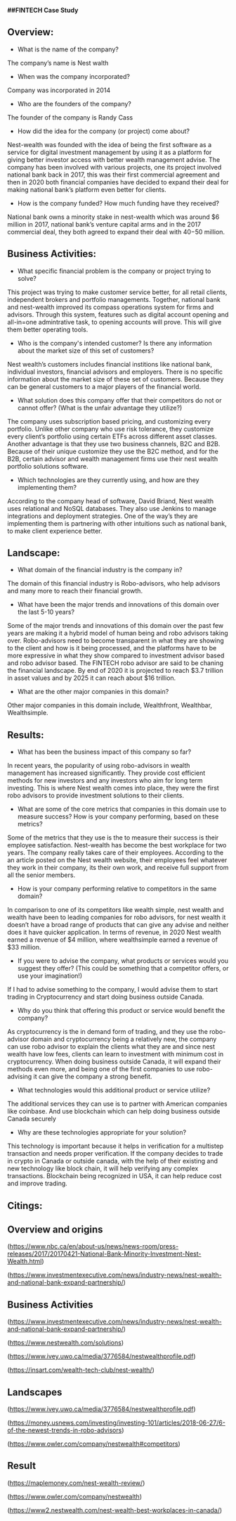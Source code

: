**##FINTECH Case Study**

## Overview:

* What is the name of the company?

The company’s name is Nest walth

* When was the company incorporated?

Company was incorporated in 2014

* Who are the founders of the company?

The founder of the company is Randy Cass

* How did the idea for the company (or project) come about?

Nest-wealth was founded with the idea of being the first software as a service for digital investment management by using it as a platform for giving better investor access with better wealth management advise. The company has been involved with various projects, one its project involved national bank back in 2017, this was their first commercial agreement and then in 2020 both financial companies have decided to expand their deal for making national bank’s platform even better for clients. 

* How is the company funded? How much funding have they received?

National bank owns a minority stake in nest-wealth which was around $6 million in 2017, national bank’s venture capital arms and in the 2017 commercial deal, they both agreed to expand their deal with $40-$50 million.

## Business Activities:

* What specific financial problem is the company or project trying to solve?

This project was trying to make customer service better, for all retail clients, independent brokers and portfolio managements. Together, national bank and nest-wealth improved its compass operations system for firms and advisors. Through this system, features such as digital account opening and all-in=one admintrative task, to opening accounts will prove. This will give them better operating tools. 

* Who is the company's intended customer?  Is there any information about the market size of this set of customers?

Nest wealth’s customers includes financial institions like national bank, individual investors, financial advisors and employers. There is no specific information about the market size of these set of customers. Because they can be general customers to a major players of the financial world. 

* What solution does this company offer that their competitors do not or cannot offer? (What is the unfair advantage they utilize?)

The company uses subscription based pricing, and customizing every portfolio. Unlike other company who use risk tolerance, they customize every client’s portfolio using certain ETFs across different asset classes. Another advantage is that they use two business channels, B2C and B2B. Because of their unique customize they use the B2C method, and for the B2B, certain advisor and wealth management firms use their nest wealth portfolio solutions software. 

* Which technologies are they currently using, and how are they implementing them?

According to the company head of software, David Briand, Nest wealth uses relational and NoSQL databases. They also use Jenkins to manage integrations and deployment strategies.  One of the way’s they are implementing them is partnering with other intuitions  such as national bank, to make client experience better.

## Landscape:

* What domain of the financial industry is the company in?

The domain of this financial industry is Robo-advisors, who help advisors and many more to reach their financial growth. 

* What have been the major trends and innovations of this domain over the last 5-10 years?

Some of the major trends and innovations of this domain over the past few years are making it a hybrid model of human being and robo advisors taking over. Robo-advisors need to become transparent in what they are showing to the client and how is it being processed, and the platforms have to be more expressive in what they show compared to  investment advisor based and robo advisor based. The FINTECH robo advisor are said to be chaning the financial landscape. By end of 2020 it is projected to reach $3.7 trillion in asset values and by 2025 it can reach about $16 trillion. 

* What are the other major companies in this domain?

Other major companies in this domain include, Wealthfront, Wealthbar, Wealthsimple. 

## Results:

* What has been the business impact of this company so far?

In recent years, the popularity of using robo-advisors in wealth management has increased significantly. They provide cost efficient methods for new investors and any investors who aim for long term investing. This is where Nest wealth comes into place, they were the first robo advisors to provide investment solutions to their clients. 

* What are some of the core metrics that companies in this domain use to measure success? How is your company performing, based on these metrics?

Some of the metrics that they use is the to measure their success is their employee satisfaction. Nest-wealth has become the best workplace for two years. The company really takes care of their employees. According to the an article posted on the Nest wealth website, their employees feel whatever they work in their company, its their own work, and receive full support from all the senior members.

* How is your company performing relative to competitors in the same domain?

In comparison to one of its competitors like wealth simple, nest wealth and wealth have been to leading companies for robo advisors, for nest wealth it doesn’t have a broad range of products that can give any advise and neither does it have quicker application. In terms of revenue, in 2020 Nest wealth earned a revenue of $4 million, where wealthsimple earned a revenue of $33 million. 

* If you were to advise the company, what products or services would you suggest they offer? (This could be something that a competitor offers, or use your imagination!)

If I had to advise something to the company, I would advise them to start trading in Cryptocurrency and start doing business outside Canada. 

* Why do you think that offering this product or service would benefit the company?

As cryptocurrency is the in demand form of trading, and they use the robo-advisor domain and cryptocurrency being a relatively new, the company can use robo advisor to explain the clients what they are and since nest wealth have low fees, clients can learn to investment with minimum cost in cryptocurrency. When doing business outside Canada, it will expand their methods even more, and being one of the first companies to use robo-advising it can give the company a strong benefit. 

* What technologies would this additional product or service utilize?

The additional services they can use is to partner with American companies like coinbase. And use blockchain which can help doing business outside Canada securely 

* Why are these technologies appropriate for your solution?

This technology is important because it helps in verification for a multistep transaction and needs proper verification. If the company decides to trade in crypto in Canada or outside canada, with the help of their existing and new technology like block chain, it will help verifying  any complex transactions. Blockchain being recognized in USA, it can help reduce cost and improve trading. 

## Citings:

## Overview and origins
(https://www.nbc.ca/en/about-us/news/news-room/press-releases/2017/20170421-National-Bank-Minority-Investment-Nest-Wealth.html)

(https://www.investmentexecutive.com/news/industry-news/nest-wealth-and-national-bank-expand-partnership/)

## Business Activities

(https://www.investmentexecutive.com/news/industry-news/nest-wealth-and-national-bank-expand-partnership/)

(https://www.nestwealth.com/solutions)

(https://www.ivey.uwo.ca/media/3776584/nestwealthprofile.pdf)

(https://insart.com/wealth-tech-club/nest-wealth/)

## Landscapes

(https://www.ivey.uwo.ca/media/3776584/nestwealthprofile.pdf)

(https://money.usnews.com/investing/investing-101/articles/2018-06-27/6-of-the-newest-trends-in-robo-advisors)

(https://www.owler.com/company/nestwealth#competitors)

## Result 

(https://maplemoney.com/nest-wealth-review/)

(https://www.owler.com/company/nestwealth)

(https://www2.nestwealth.com/nest-wealth-best-workplaces-in-canada/)
